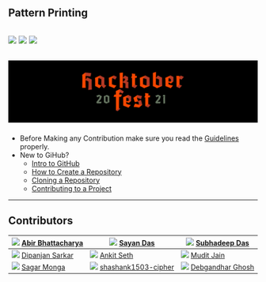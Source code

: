 ##  Pattern Printing
![](https://img.shields.io/twitter/follow/IamAbir82?color=Black&label=Abir%20Bhattacharya&logo=Twitter&logoColor=Blue&style=flat-square)
![](https://img.shields.io/github/forks/abirbhattacharya82/Casino?color=green&label=Forks&logo=github&logoColor=white&style=plastic)
![](https://img.shields.io/github/stars/abirbhattacharya82/Casino?color=green&label=Stars&logo=github&logoColor=white&style=plastic)
--------------------------
![](About/Header.png)
-----------------------------
* Before Making any Contribution make sure you read the [Guidelines](About/Contributing.md) properly.
* New to GiHub?
  * [Intro to GitHub](https://youtu.be/wTTek8P2VB4)
  * [How to Create a Repository](https://youtu.be/o6T5F7-SOAo)
  * [Cloning a Repository](https://youtu.be/oYselL5G280)
  * [Contributing to a Project](https://youtu.be/4vq07q7g2xE)
-------------------------
## Contributors

|![](https://avatars.githubusercontent.com/u/70687014?v=4) [Abir Bhattacharya](https://github.com/abirbhattacharya82) | ![](https://avatars.githubusercontent.com/u/73294479?v=4) [Sayan Das](https://github.com/sayandas722) | ![](https://avatars.githubusercontent.com/u/91138533?v=4) [Subhadeep Das](https://github.com/Subhadas2000)
|------|--------|----------|
| ![](https://avatars.githubusercontent.com/u/55014298?v=4) [Dipanjan Sarkar](https://github.com/Lucifer39) | ![](https://avatars.githubusercontent.com/u/74983916?v=4) [Ankit Seth](https://github.com/Audacity21) | ![](https://avatars.githubusercontent.com/u/60551604?v=4) [Mudit Jain](https://github.com/MuditJain5) |
| ![](https://avatars.githubusercontent.com/u/50130301?v=4) [Sagar Monga](https://github.com/sagar-monga) | ![](https://avatars.githubusercontent.com/u/54381338?v=4) [shashank1503-cipher](https://github.com/shashank1503-cipher) | ![](https://avatars.githubusercontent.com/u/66957584?v=4) [Debgandhar Ghosh](https://github.com/debg48)
